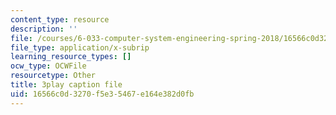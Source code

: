 ```yaml
---
content_type: resource
description: ''
file: /courses/6-033-computer-system-engineering-spring-2018/16566c0d3270f5e35467e164e382d0fb_r2_-2KW76ec.srt
file_type: application/x-subrip
learning_resource_types: []
ocw_type: OCWFile
resourcetype: Other
title: 3play caption file
uid: 16566c0d-3270-f5e3-5467-e164e382d0fb
---
```

